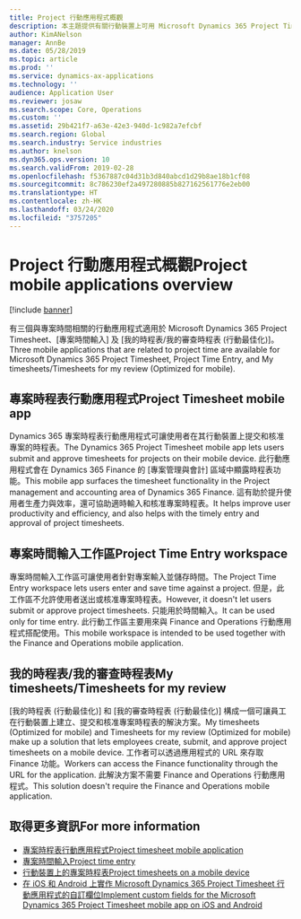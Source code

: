```yaml
---
title: Project 行動應用程式概觀
description: 本主題提供有關行動裝置上可用 Microsoft Dynamics 365 Project Timesheet、[專案時間輸入] 及 [我的時程表/時程表] 的專案時間相關應用程式的一般資訊。
author: KimANelson
manager: AnnBe
ms.date: 05/28/2019
ms.topic: article
ms.prod: ''
ms.service: dynamics-ax-applications
ms.technology: ''
audience: Application User
ms.reviewer: josaw
ms.search.scope: Core, Operations
ms.custom: ''
ms.assetid: 29b421f7-a63e-42e3-940d-1c982a7efcbf
ms.search.region: Global
ms.search.industry: Service industries
ms.author: knelson
ms.dyn365.ops.version: 10
ms.search.validFrom: 2019-02-28
ms.openlocfilehash: f5367887c04d31b3d840abcd1d29b8ae18b1cf08
ms.sourcegitcommit: 8c786230ef2a497280885b827162561776e2eb00
ms.translationtype: HT
ms.contentlocale: zh-HK
ms.lasthandoff: 03/24/2020
ms.locfileid: "3757205"
---
```

# <a name="project-mobile-applications-overview"></a><span data-ttu-id="bcaad-103">Project 行動應用程式概觀</span><span class="sxs-lookup"><span data-stu-id="bcaad-103">Project mobile applications overview</span></span>

[!include [banner](../includes/banner.md)]

<span data-ttu-id="bcaad-104">有三個與專案時間相關的行動應用程式適用於 Microsoft Dynamics 365 Project Timesheet、[專案時間輸入] 及 [我的時程表/我的審查時程表 (行動最佳化)]。</span><span class="sxs-lookup"><span data-stu-id="bcaad-104">Three mobile applications that are related to project time are available for Microsoft Dynamics 365 Project Timesheet, Project Time Entry, and My timesheets/Timesheets for my review (Optimized for mobile).</span></span>

## <a name="project-timesheet-mobile-app"></a><span data-ttu-id="bcaad-105">專案時程表行動應用程式</span><span class="sxs-lookup"><span data-stu-id="bcaad-105">Project Timesheet mobile app</span></span>

<span data-ttu-id="bcaad-106">Dynamics 365 專案時程表行動應用程式可讓使用者在其行動裝置上提交和核准專案的時程表。</span><span class="sxs-lookup"><span data-stu-id="bcaad-106">The Dynamics 365 Project Timesheet mobile app lets users submit and approve timesheets for projects on their mobile device.</span></span> <span data-ttu-id="bcaad-107">此行動應用程式會在 Dynamics 365 Finance 的 [專案管理與會計] 區域中顯露時程表功能。</span><span class="sxs-lookup"><span data-stu-id="bcaad-107">This mobile app surfaces the timesheet functionality in the Project management and accounting area of Dynamics 365 Finance.</span></span> <span data-ttu-id="bcaad-108">這有助於提升使用者生產力與效率，還可協助適時輸入和核准專案時程表。</span><span class="sxs-lookup"><span data-stu-id="bcaad-108">It helps improve user productivity and efficiency, and also helps with the timely entry and approval of project timesheets.</span></span>

## <a name="project-time-entry-workspace"></a><span data-ttu-id="bcaad-109">專案時間輸入工作區</span><span class="sxs-lookup"><span data-stu-id="bcaad-109">Project Time Entry workspace</span></span>

<span data-ttu-id="bcaad-110">專案時間輸入工作區可讓使用者針對專案輸入並儲存時間。</span><span class="sxs-lookup"><span data-stu-id="bcaad-110">The Project Time Entry workspace lets users enter and save time against a project.</span></span> <span data-ttu-id="bcaad-111">但是，此工作區不允許使用者送出或核准專案時程表。</span><span class="sxs-lookup"><span data-stu-id="bcaad-111">However, it doesn't let users submit or approve project timesheets.</span></span> <span data-ttu-id="bcaad-112">只能用於時間輸入。</span><span class="sxs-lookup"><span data-stu-id="bcaad-112">It can be used only for time entry.</span></span> <span data-ttu-id="bcaad-113">此行動工作區主要用來與 Finance and Operations 行動應用程式搭配使用。</span><span class="sxs-lookup"><span data-stu-id="bcaad-113">This mobile workspace is intended to be used together with the Finance and Operations mobile application.</span></span>

## <a name="my-timesheetstimesheets-for-my-review"></a><span data-ttu-id="bcaad-114">我的時程表/我的審查時程表</span><span class="sxs-lookup"><span data-stu-id="bcaad-114">My timesheets/Timesheets for my review</span></span>

<span data-ttu-id="bcaad-115">[我的時程表 (行動最佳化)] 和 [我的審查時程表 (行動最佳化)] 構成一個可讓員工在行動裝置上建立、提交和核准專案時程表的解決方案。</span><span class="sxs-lookup"><span data-stu-id="bcaad-115">My timesheets (Optimized for mobile) and Timesheets for my review (Optimized for mobile) make up a solution that lets employees create, submit, and approve project timesheets on a mobile device.</span></span> <span data-ttu-id="bcaad-116">工作者可以透過應用程式的 URL 來存取 Finance 功能。</span><span class="sxs-lookup"><span data-stu-id="bcaad-116">Workers can access the Finance functionality through the URL for the application.</span></span> <span data-ttu-id="bcaad-117">此解決方案不需要 Finance and Operations 行動應用程式。</span><span class="sxs-lookup"><span data-stu-id="bcaad-117">This solution doesn't require the Finance and Operations mobile application.</span></span>

## <a name="for-more-information"></a><span data-ttu-id="bcaad-118">取得更多資訊</span><span class="sxs-lookup"><span data-stu-id="bcaad-118">For more information</span></span>

- [<span data-ttu-id="bcaad-119">專案時程表行動應用程式</span><span class="sxs-lookup"><span data-stu-id="bcaad-119">Project timesheet mobile application</span></span>](project-timesheet.md)
- [<span data-ttu-id="bcaad-120">專案時間輸入</span><span class="sxs-lookup"><span data-stu-id="bcaad-120">Project time entry</span></span>]( project-time-entry-mobile-workspace.md)
- [<span data-ttu-id="bcaad-121">行動裝置上的專案時程表</span><span class="sxs-lookup"><span data-stu-id="bcaad-121">Project timesheets on a mobile device</span></span>](Mobile-timesheets.md)
- [<span data-ttu-id="bcaad-122">在 iOS 和 Android 上實作 Microsoft Dynamics 365 Project Timesheet 行動應用程式的自訂欄位</span><span class="sxs-lookup"><span data-stu-id="bcaad-122">Implement custom fields for the Microsoft Dynamics 365 Project Timesheet mobile app on iOS and Android</span></span>](custom-fields-mobile.md)
